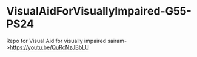 # VisualAidForVisuallyImpaired-G55-PS24
Repo for Visual Aid for visually impaired
sairam->https://youtu.be/QuRcNzJBbLU
